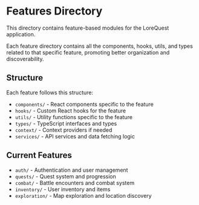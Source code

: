 
# Features Directory

This directory contains feature-based modules for the LoreQuest application.

Each feature directory contains all the components, hooks, utils, and types related to that specific feature, 
promoting better organization and discoverability.

## Structure

Each feature follows this structure:
- `components/` - React components specific to the feature
- `hooks/` - Custom React hooks for the feature
- `utils/` - Utility functions specific to the feature
- `types/` - TypeScript interfaces and types
- `context/` - Context providers if needed
- `services/` - API services and data fetching logic

## Current Features

- `auth/` - Authentication and user management
- `quests/` - Quest system and progression
- `combat/` - Battle encounters and combat system
- `inventory/` - User inventory and items
- `exploration/` - Map exploration and location discovery
